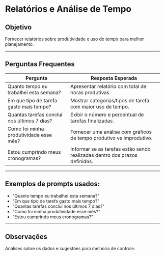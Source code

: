 # Relatórios e Análise de Tempo

## Objetivo
Fornecer relatórios sobre produtividade e uso do tempo para melhor planejamento.

---

## Perguntas Frequentes

| Pergunta                                  | Resposta Esperada                                                    |
|-------------------------------------------|--------------------------------------------------------------------|
| Quanto tempo eu trabalhei esta semana?    | Apresentar relatório com total de horas produtivas.                |
| Em que tipo de tarefa gasto mais tempo?   | Mostrar categorias/tipos de tarefa com maior uso de tempo.         |
| Quantas tarefas concluí nos últimos 7 dias?| Exibir o número e percentual de tarefas finalizadas.               |
| Como foi minha produtividade esse mês?    | Fornecer uma análise com gráficos de tempo produtivo vs improdutivo.|
| Estou cumprindo meus cronogramas?         | Informar se as tarefas estão sendo realizadas dentro dos prazos definidos.|

---

## Exemplos de prompts usados:

- "Quanto tempo eu trabalhei esta semana?"
- "Em que tipo de tarefa gasto mais tempo?"
- "Quantas tarefas concluí nos últimos 7 dias?"
- "Como foi minha produtividade esse mês?"
- "Estou cumprindo meus cronogramas?"

---

## Observações
Análises sobre os dados e sugestões para melhoria de controle.
